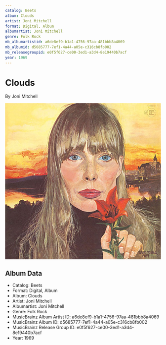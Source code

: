 ```yaml
---
catalog: Beets
album: Clouds
artist: Joni Mitchell
format: Digital, Album
albumartist: Joni Mitchell
genre: Folk Rock
mb_albumartistid: a6de8ef9-b1a1-4756-97aa-481bbb8a4069
mb_albumid: d5685777-7ef1-4a44-a05e-c316cb8fb002
mb_releasegroupid: e0f5f627-ce00-3ed1-a3d4-8e19440b7acf
year: 1969
---
```


# Clouds

By Joni Mitchell

![](../../assets/beetscovers/Joni_Mitchell-Clouds.jpg)

## Album Data

- Catalog: Beets
- Format: Digital, Album
- Album: Clouds
- Artist: Joni Mitchell
- Albumartist: Joni Mitchell
- Genre: Folk Rock
- MusicBrainz Album Artist ID: a6de8ef9-b1a1-4756-97aa-481bbb8a4069
- MusicBrainz Album ID: d5685777-7ef1-4a44-a05e-c316cb8fb002
- MusicBrainz Release Group ID: e0f5f627-ce00-3ed1-a3d4-8e19440b7acf
- Year: 1969

